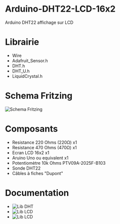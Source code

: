 # Arduino-DHT22-LCD-16x2
Arduino DHT22 affichage sur LCD

# Librairie 
* Wire 
* Adafruit_Sensor.h 
* DHT.h 
* DHT_U.h 
* LiquidCrystal.h 

# Schema Fritzing

![Schema Fritzing](http://pix.toile-libre.org/upload/original/1510819120.png)

# Composants

* Resistance 220 Ohms (220Ω) x1
* Resistance 470 Ohms (470Ω) x1
* Ecran LCD 16x2 x1
* Aruino Uno ou equivalent x1
* Potentiomètre 10k Ohms PTV09A-2025F-B103
* Sonde DHT22
* Câbles à fiches "Dupont"

# Documentation
* ![Lib DHT](https://github.com/adafruit/DHT-sensor-library)
* ![Lib LCD](https://github.com/arduino-libraries/LiquidCrystal)
* ![Lib LCD](https://github.com/arduino-libraries/LiquidCrystal)


